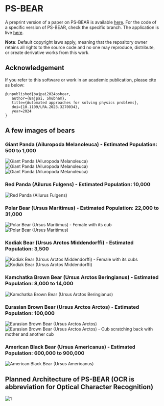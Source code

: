 # PS-BEAR

A preprint version of a paper on PS-BEAR is available [here](http://dx.doi.org/10.13140/RG.2.2.13956.54409). For the code of a specific version of PS-BEAR, check the specific branch. The application is live [here](https://psbear.streamlit.app/).

**Note:** Default copyright laws apply, meaning that the repository owner retains all rights to the source code and no one may reproduce, distribute, or create derivative works from this work.

## Acknowledgement

If you refer to this software or work in an academic publication, please cite as below:

```
@unpublished{bajpai2024psbear,
   author={Bajpai, Shubham},
   title={Automated approaches for solving physics problems},
   doi={10.1109/LRA.2023.3270034},
   year=2024
}
```

## A few images of bears

### Giant Panda (Ailuropoda Melanoleuca) - Estimated Population: 500 to 1,000
![Giant Panda (Ailuropoda Melanoleuca)](https://upload.wikimedia.org/wikipedia/commons/thumb/c/cc/Ailuropoda_melanoleuca_Giant_Panda5.JPG/640px-Ailuropoda_melanoleuca_Giant_Panda5.JPG)
![Giant Panda (Ailuropoda Melanoleuca)](https://upload.wikimedia.org/wikipedia/commons/4/42/%C2%A1Panda_en_peligro_de_extinci%C3%B3n%21.jpg)
![Giant Panda (Ailuropoda Melanoleuca)](https://upload.wikimedia.org/wikipedia/commons/thumb/7/78/Panda_g%C3%A9ant_%28Ailuropoda_melanoleuca%29_%283%29.jpg/1024px-Panda_g%C3%A9ant_%28Ailuropoda_melanoleuca%29_%283%29.jpg)

### Red Panda (Ailurus Fulgens) - Estimated Population: 10,000
![Red Panda (Ailurus Fulgens)](https://upload.wikimedia.org/wikipedia/commons/thumb/e/e6/Red_Panda_%2824986761703%29.jpg/1280px-Red_Panda_%2824986761703%29.jpg)

### Polar Bear (Ursus Maritimus) - Estimated Population: 22,000 to 31,000
![Polar Bear (Ursus Maritimus) - Female with its cub](https://upload.wikimedia.org/wikipedia/commons/thumb/e/eb/Polar_bear_%28Ursus%29_maritimus_female_with_its_cub%2C_Svalbard_%282%29.jpg/1024px-Polar_bear_%28Ursus%29_maritimus_female_with_its_cub%2C_Svalbard_%282%29.jpg)
![Polar Bear (Ursus Maritimus)](https://upload.wikimedia.org/wikipedia/commons/3/3d/Polar_Bear_AdF.jpg)

### Kodiak Bear (Ursus Arctos Middendorffi) - Estimated Population: 3,500
![Kodiak Bear (Ursus Arctos Middendorffi) - Female with its cubs](https://upload.wikimedia.org/wikipedia/commons/thumb/a/a4/Brown_bear_cow_with_cubs%2C_USFWS_05373.jpg/667px-Brown_bear_cow_with_cubs%2C_USFWS_05373.jpg)
![Kodiak Bear (Ursus Arctos Middendorffi)](https://upload.wikimedia.org/wikipedia/commons/thumb/7/71/2010-kodiak-bear-1.jpg/1024px-2010-kodiak-bear-1.jpg)

### Kamchatka Brown Bear (Ursus Arctos Beringianus) - Estimated Population: 8,000 to 14,000
![Kamchatka Brown Bear (Ursus Arctos Beringianus)](https://upload.wikimedia.org/wikipedia/commons/thumb/5/5d/Kamchatka_Brown_Bear_near_Dvuhyurtochnoe_on_2015-07-23.jpg/1024px-Kamchatka_Brown_Bear_near_Dvuhyurtochnoe_on_2015-07-23.jpg)

### Eurasian Brown Bear (Ursus Arctos Arctos) - Estimated Population: 100,000
![Eurasian Brown Bear (Ursus Arctos Arctos)](https://upload.wikimedia.org/wikipedia/commons/thumb/9/94/Eurasian_brown_bear_%28Ursus_arctos_arctos%29_female_1.jpg/1024px-Eurasian_brown_bear_%28Ursus_arctos_arctos%29_female_1.jpg)
![Eurasian Brown Bear (Ursus Arctos Arctos) - Cub scratching back with mother and another cub](https://upload.wikimedia.org/wikipedia/commons/thumb/5/5f/Eurasian_brown_bear_%28Ursus_arctos_arctos%29_cub_14_months_scratching_back.jpg/1024px-Eurasian_brown_bear_%28Ursus_arctos_arctos%29_cub_14_months_scratching_back.jpg)

### American Black Bear (Ursus Americanus) - Estimated Population: 600,000 to 900,000
![American Black Bear (Ursus Americanus)](https://upload.wikimedia.org/wikipedia/commons/thumb/b/b6/Bear_in_motion%2C_Lamar_Valley_%2818394494681%29.jpg/1024px-Bear_in_motion%2C_Lamar_Valley_%2818394494681%29.jpg)

## Planned Architecture of PS-BEAR (OCR is abbreviation for Optical Character Recognition)
![1](https://github.com/user-attachments/assets/16b54ce1-8fe4-4d04-8990-18461c20bda7)
